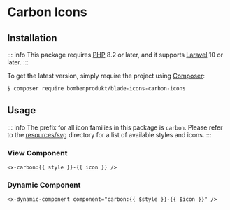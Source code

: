 # Carbon Icons

## Installation

::: info
This package requires [PHP](https://www.php.net/) 8.2 or later, and it supports [Laravel](https://laravel.com/) 10 or later.
:::

To get the latest version, simply require the project using [Composer](https://getcomposer.org/):

```bash
$ composer require bombenprodukt/blade-icons-carbon-icons
```

## Usage

::: info
The prefix for all icon families in this package is `carbon`. Please refer to the [resources/svg](https://github.com/faustbrian/blade-icons-carbon-icons/tree/main/resources/svg) directory for a list of available styles and icons.
:::

### View Component

```blade
<x-carbon:{{ style }}-{{ icon }} />
```

### Dynamic Component

```blade
<x-dynamic-component component="carbon:{{ $style }}-{{ $icon }}" />
```
